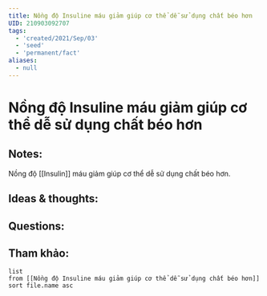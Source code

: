 ```yaml
---
title: Nồng độ Insuline máu giảm giúp cơ thể dễ sử dụng chất béo hơn
UID: 210903092707
tags:
  - 'created/2021/Sep/03'
  - 'seed'
  - 'permanent/fact'
aliases:
  - null
---
```

# Nồng độ Insuline máu giảm giúp cơ thể dễ sử dụng chất béo hơn

## Notes:
Nồng độ [[Insulin]] máu giảm giúp cơ thể dễ sử dụng chất béo hơn. 

## Ideas & thoughts:

## Questions:


## Tham khảo:
```dataview
list
from [[Nồng độ Insuline máu giảm giúp cơ thể dễ sử dụng chất béo hơn]]
sort file.name asc
```